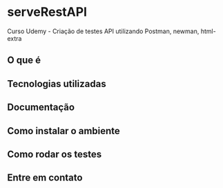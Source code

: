 # serveRestAPI
Curso Udemy - Criação de testes API utilizando Postman, newman, html-extra

## O que é
## Tecnologias utilizadas
## Documentação
## Como instalar o ambiente
## Como rodar os testes
## Entre em contato
